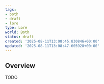 ```yaml
---
tags:
- both
- draft
- lore
type: Lore
world: Both
status: draft
created: '2025-08-11T13:08:45.830846+00:00'
updated: '2025-08-11T13:08:47.605928+00:00'
---
```



## Overview

TODO
